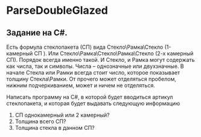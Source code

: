 # ParseDoubleGlazed
## Задание на C#. 
Есть формула стеклопакета (СП) вида Стекло\Рамка\Стекло (1-камерный СП ). Или Стекло\Рамка\Стекло\Рамка\Стекло (2-х камерный СП). 
Порядок всегда именно такой. 
И Стекло, и Рамка могут содержать как числа, так и символы. Числа – однозначные или двухзначные. 
В начале Стекла или Рамки всегда стоит число, которое показывает толщину Стекла\Рамки. 
От прочего может отделяться пробелом, нижним подчеркиванием, может и ничем не отделяться. 

Написать программу на C#, в которой будет вводиться артикул стеклопакета, и которая будет выдавать следующую информацию
1.	СП однокамерный или 2 камерный? 
2.	Толщина всего СП? 
3.	Толщина стекла в данном СП? 
